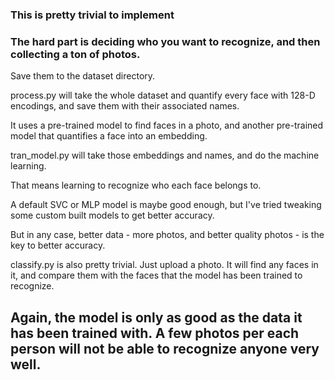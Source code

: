 ### This is pretty trivial to implement

### The hard part is deciding who you want to recognize, and then collecting a ton of photos.

Save them to the dataset directory. 

process.py will take the whole dataset and quantify every face with 128-D encodings,
and save them with their associated names.

It uses a pre-trained model to find faces in a photo, and another pre-trained model that quantifies a face into an embedding.

tran_model.py will take those embeddings and names, and do the machine learning.

That means learning to recognize who each face belongs to.

A default SVC or MLP model is maybe good enough, but I've tried tweaking some custom built models to get better accuracy. 

But in any case, better data - more photos, and better quality photos - is the key to better accuracy.

classify.py is also pretty trivial. Just upload a photo. It will find any faces in it,
and compare them with the faces that the model has been trained to recognize.

## Again, the model is only as good as the data it has been trained with. A few photos per each person will not be able to recognize anyone very well.
